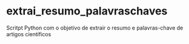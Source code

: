 # extrai_resumo_palavraschaves
Scritpt Python com o objetivo de extrair o resumo e palavras-chave de artigos científicos
